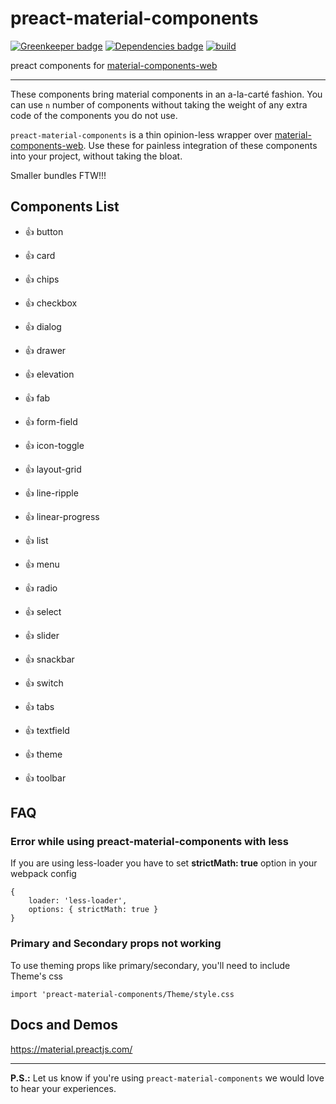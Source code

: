 # preact-material-components
[![Greenkeeper badge](https://badges.greenkeeper.io/prateekbh/preact-material-components.svg)](https://greenkeeper.io/)
[![Dependencies badge](https://david-dm.org/prateekbh/preact-material-components.svg)](https://david-dm.org/)
[![build](https://api.travis-ci.org/prateekbh/preact-material-components.svg?branch=master)](https://api.travis-ci.org/prateekbh/preact-material-components.svg?branch=master)

preact components for [material-components-web](https://github.com/material-components/material-components-web)

---
These components bring material components in an a-la-carté fashion.
You can use `n` number of components without taking the weight of any extra code of the components you do not use.

`preact-material-components` is a thin opinion-less wrapper over [material-components-web](https://github.com/material-components/material-components-web/tree/master/packages). Use these for painless integration of these components into your project, without taking the bloat.

Smaller bundles FTW!!!


## Components List
- 👍 button

- 👍 card

- 👍 chips

- 👍 checkbox

- 👍 dialog

- 👍 drawer

- 👍 elevation

- 👍 fab

- 👍 form-field

- 👍 icon-toggle

- 👍 layout-grid

- 👍 line-ripple

- 👍 linear-progress

- 👍 list

- 👍 menu

- 👍 radio

- 👍 select

- 👍 slider

- 👍 snackbar

- 👍 switch

- 👍 tabs

- 👍 textfield

- 👍 theme

- 👍 toolbar


## FAQ
### Error while using preact-material-components with **less**
If you are using less-loader you have to set **strictMath: true** option in your webpack config
```
{
	loader: 'less-loader',
	options: { strictMath: true }
}
```

### Primary and Secondary props not working
To use theming props like primary/secondary, you'll need to include Theme's css
```
import 'preact-material-components/Theme/style.css
```

## Docs and Demos
https://material.preactjs.com/


---
__P.S.:__ Let us know if you're using `preact-material-components` we would love to hear your experiences.
